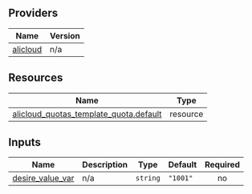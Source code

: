 <!-- BEGIN_TF_DOCS -->
## Providers

| Name | Version |
|------|---------|
| <a name="provider_alicloud"></a> [alicloud](#provider\_alicloud) | n/a |

## Resources

| Name | Type |
|------|------|
| [alicloud_quotas_template_quota.default](https://registry.terraform.io/providers/hashicorp/alicloud/latest/docs/resources/quotas_template_quota) | resource |

## Inputs

| Name | Description | Type | Default | Required |
|------|-------------|------|---------|:--------:|
| <a name="input_desire_value_var"></a> [desire\_value\_var](#input\_desire\_value\_var) | n/a | `string` | `"1001"` | no |
<!-- END_TF_DOCS -->    